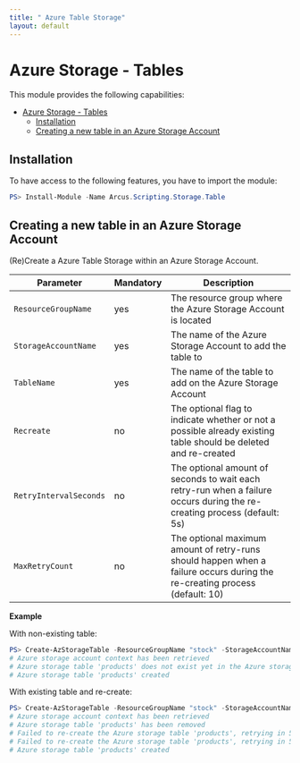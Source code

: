 ```yaml
---
title: " Azure Table Storage"
layout: default
---
```


# Azure Storage - Tables

This module provides the following capabilities:
- [Azure Storage - Tables](#azure-storage---tables)
  - [Installation](#installation)
  - [Creating a new table in an Azure Storage Account](#creating-a-new-table-in-an-azure-storage-account)

## Installation

To have access to the following features, you have to import the module:

```powershell
PS> Install-Module -Name Arcus.Scripting.Storage.Table
```

## Creating a new table in an Azure Storage Account

(Re)Create a Azure Table Storage within an Azure Storage Account.

| Parameter              | Mandatory | Description                                                                                                                |
| ---------------------- | --------- | -------------------------------------------------------------------------------------------------------------------------- |
| `ResourceGroupName`    | yes       | The resource group where the Azure Storage Account is located                                                              |
| `StorageAccountName`   | yes       | The name of the Azure Storage Account to add the table to                                                                  |
| `TableName`            | yes       | The name of the table to add on the Azure Storage Account                                                                  |
| `Recreate`             | no        | The optional flag to indicate whether or not a possible already existing table should be deleted and re-created            |
| `RetryIntervalSeconds` | no        | The optional amount of seconds to wait each retry-run when a failure occurs during the re-creating process (default: 5s)  |
| `MaxRetryCount`        | no        | The optional maximum amount of retry-runs should happen when a failure occurs during the re-creating process (default: 10) |

**Example**

With non-existing table:

```powershell
PS> Create-AzStorageTable -ResourceGroupName "stock" -StorageAccountName "admin" -TableName "products"
# Azure storage account context has been retrieved
# Azure storage table 'products' does not exist yet in the Azure storage account, so will create one
# Azure storage table 'products' created
```

With existing table and re-create:

```powershell
PS> Create-AzStorageTable -ResourceGroupName "stock" -StorageAccountName "admin" -TableName "products" -Recreate -RetryIntervalSeconds 3
# Azure storage account context has been retrieved
# Azure storage table 'products' has been removed
# Failed to re-create the Azure storage table 'products', retrying in 5 seconds...
# Failed to re-create the Azure storage table 'products', retrying in 5 seconds...
# Azure storage table 'products' created
```
